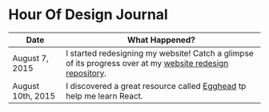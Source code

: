 # Hour Of Design Journal

| Date  | What Happened? |
| ------------- | ------------- |
| August 7, 2015  | I started redesigning my website! Catch a glimpse of its progress over at my [website redesign repository](https://github.com/vazquez/website-design).
| August 10th, 2015  | I discovered a great resource called [Egghead](http://egghead.io) tp help me learn React.
